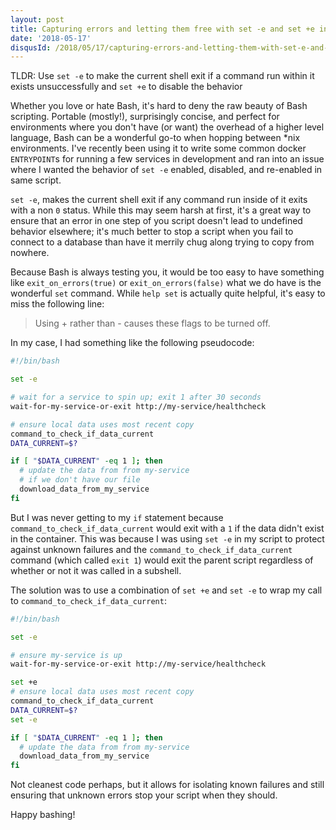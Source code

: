 ```yaml
---
layout: post
title: Capturing errors and letting them free with set -e and set +e in bash
date: '2018-05-17'
disqusId: /2018/05/17/capturing-errors-and-letting-them-with-set-e-and-e-in-bash
---
```


TLDR: Use `set -e` to make the current shell exit if a command run within it exists unsuccessfully and `set +e` to disable the behavior

Whether you love or hate Bash, it's hard to deny the raw beauty of Bash scripting. Portable (mostly!), surprisingly concise, and perfect for environments where you don't have (or want) the overhead of a higher level language, Bash can be a wonderful go-to when hopping between *nix environments. I've recently been using it to write some common docker `ENTRYPOINT`s for running a few services in development and ran into an issue where I wanted the behavior of `set -e` enabled, disabled, and re-enabled in same script.

`set -e`, makes the current shell exit if any command run inside of it exits with a non `0` status. While this may seem harsh at first, it's a great way to ensure that an error in one step of you script doesn't lead to undefined behavior elsewhere; it's much better to stop a script when you fail to connect to a database than have it merrily chug along trying to copy from nowhere.

Because Bash is always testing you, it would be too easy to have something like `exit_on_errors(true)` or `exit_on_errors(false)` what we do have is the wonderful `set` command. While `help set` is actually quite helpful, it's easy to miss the following line:

> Using + rather than - causes these flags to be turned off.


In my case, I had something like the following pseudocode:

```bash
#!/bin/bash

set -e

# wait for a service to spin up; exit 1 after 30 seconds
wait-for-my-service-or-exit http://my-service/healthcheck

# ensure local data uses most recent copy
command_to_check_if_data_current
DATA_CURRENT=$?

if [ "$DATA_CURRENT" -eq 1 ]; then
  # update the data from from my-service
  # if we don't have our file
  download_data_from_my_service
fi

```

But I was never getting to my `if` statement because `command_to_check_if_data_current` would exit with a `1` if the data didn't exist in the container. This was because I was using `set -e` in my script to protect against unknown failures and the `command_to_check_if_data_current` command  (which called `exit 1`) would exit the parent script regardless of whether or not it was called in a subshell.

The solution was to use a combination of `set +e` and `set -e`  to wrap my call to `command_to_check_if_data_current`:

```bash
#!/bin/bash

set -e

# ensure my-service is up
wait-for-my-service-or-exit http://my-service/healthcheck

set +e
# ensure local data uses most recent copy
command_to_check_if_data_current
DATA_CURRENT=$?
set -e

if [ "$DATA_CURRENT" -eq 1 ]; then
  # update the data from from my-service
  download_data_from_my_service
fi
```

Not cleanest code perhaps, but it allows for isolating known failures and still ensuring that unknown errors stop your script when they should.

Happy bashing!
